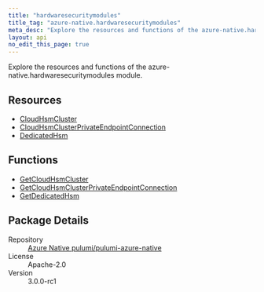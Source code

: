 ```yaml
---
title: "hardwaresecuritymodules"
title_tag: "azure-native.hardwaresecuritymodules"
meta_desc: "Explore the resources and functions of the azure-native.hardwaresecuritymodules module."
layout: api
no_edit_this_page: true
---
```


<!-- WARNING: this file was generated by Pulumi Docs Generator. -->
<!-- Do not edit by hand unless you're certain you know what you are doing! -->

Explore the resources and functions of the azure-native.hardwaresecuritymodules module.

<h2 id="resources">Resources</h2>
<ul class="api">
    <li><a href="cloudhsmcluster/" title="CloudHsmCluster">CloudHsmCluster</a></li>
    <li><a href="cloudhsmclusterprivateendpointconnection/" title="CloudHsmClusterPrivateEndpointConnection">CloudHsmClusterPrivateEndpointConnection</a></li>
    <li><a href="dedicatedhsm/" title="DedicatedHsm">DedicatedHsm</a></li>
</ul>

<h2 id="functions">Functions</h2>
<ul class="api">
    <li><a href="getcloudhsmcluster/" title="GetCloudHsmCluster">GetCloudHsmCluster</a></li>
    <li><a href="getcloudhsmclusterprivateendpointconnection/" title="GetCloudHsmClusterPrivateEndpointConnection">GetCloudHsmClusterPrivateEndpointConnection</a></li>
    <li><a href="getdedicatedhsm/" title="GetDedicatedHsm">GetDedicatedHsm</a></li>
</ul>

<h2 id="package-details">Package Details</h2>
<dl class="package-details">
	<dt>Repository</dt>
	<dd><a href="https://github.com/pulumi/pulumi-azure-native">Azure Native pulumi/pulumi-azure-native</a></dd>
	<dt>License</dt>
	<dd>Apache-2.0</dd>
	<dt>Version</dt>
	<dd>3.0.0-rc1</dd>
</dl>


